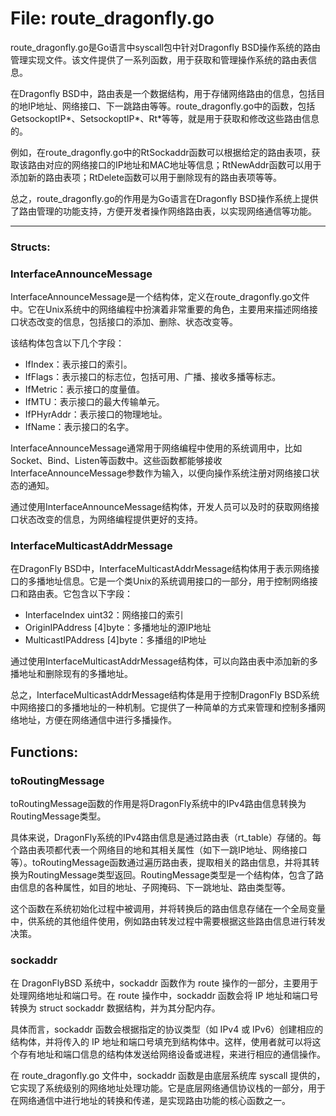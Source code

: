 # File: route_dragonfly.go

route_dragonfly.go是Go语言中syscall包中针对Dragonfly BSD操作系统的路由管理实现文件。该文件提供了一系列函数，用于获取和管理操作系统的路由表信息。

在Dragonfly BSD中，路由表是一个数据结构，用于存储网络路由的信息，包括目的地IP地址、网络接口、下一跳路由等等。route_dragonfly.go中的函数，包括GetsockoptIP*、SetsockoptIP*、Rt*等等，就是用于获取和修改这些路由信息的。

例如，在route_dragonfly.go中的RtSockaddr函数可以根据给定的路由表项，获取该路由对应的网络接口的IP地址和MAC地址等信息；RtNewAddr函数可以用于添加新的路由表项；RtDelete函数可以用于删除现有的路由表项等等。

总之，route_dragonfly.go的作用是为Go语言在Dragonfly BSD操作系统上提供了路由管理的功能支持，方便开发者操作网络路由表，以实现网络通信等功能。




---

### Structs:

### InterfaceAnnounceMessage

InterfaceAnnounceMessage是一个结构体，定义在route_dragonfly.go文件中。它在Unix系统中的网络编程中扮演着非常重要的角色，主要用来描述网络接口状态改变的信息，包括接口的添加、删除、状态改变等。

该结构体包含以下几个字段：

- IfIndex：表示接口的索引。
- IfFlags：表示接口的标志位，包括可用、广播、接收多播等标志。
- IfMetric：表示接口的度量值。
- IfMTU：表示接口的最大传输单元。
- IfPHyrAddr：表示接口的物理地址。
- IfName：表示接口的名字。

InterfaceAnnounceMessage通常用于网络编程中使用的系统调用中，比如Socket、Bind、Listen等函数中。这些函数都能够接收InterfaceAnnounceMessage参数作为输入，以便向操作系统注册对网络接口状态的通知。

通过使用InterfaceAnnounceMessage结构体，开发人员可以及时的获取网络接口状态改变的信息，为网络编程提供更好的支持。



### InterfaceMulticastAddrMessage

在DragonFly BSD中，InterfaceMulticastAddrMessage结构体用于表示网络接口的多播地址信息。它是一个类Unix的系统调用接口的一部分，用于控制网络接口和路由表。它包含以下字段：

- InterfaceIndex uint32：网络接口的索引
- OriginIPAddress [4]byte：多播地址的源IP地址
- MulticastIPAddress [4]byte：多播组的IP地址

通过使用InterfaceMulticastAddrMessage结构体，可以向路由表中添加新的多播地址和删除现有的多播地址。

总之，InterfaceMulticastAddrMessage结构体是用于控制DragonFly BSD系统中网络接口的多播地址的一种机制。它提供了一种简单的方式来管理和控制多播网络地址，方便在网络通信中进行多播操作。



## Functions:

### toRoutingMessage

toRoutingMessage函数的作用是将DragonFly系统中的IPv4路由信息转换为RoutingMessage类型。

具体来说，DragonFly系统的IPv4路由信息是通过路由表（rt_table）存储的。每个路由表项都代表一个网络目的地和其相关属性（如下一跳IP地址、网络接口等）。toRoutingMessage函数通过遍历路由表，提取相关的路由信息，并将其转换为RoutingMessage类型返回。RoutingMessage类型是一个结构体，包含了路由信息的各种属性，如目的地址、子网掩码、下一跳地址、路由类型等。

这个函数在系统初始化过程中被调用，并将转换后的路由信息存储在一个全局变量中，供系统的其他组件使用，例如路由转发过程中需要根据这些路由信息进行转发决策。



### sockaddr

在 DragonFlyBSD 系统中，sockaddr 函数作为 route 操作的一部分，主要用于处理网络地址和端口号。在 route 操作中，sockaddr 函数会将 IP 地址和端口号转换为 struct sockaddr 数据结构，并为其分配内存。

具体而言，sockaddr 函数会根据指定的协议类型（如 IPv4 或 IPv6）创建相应的结构体，并将传入的 IP 地址和端口号填充到结构体中。这样，使用者就可以将这个存有地址和端口信息的结构体发送给网络设备或进程，来进行相应的通信操作。

在 route_dragonfly.go 文件中，sockaddr 函数是由底层系统库 syscall 提供的，它实现了系统级别的网络地址处理功能。它是底层网络通信协议栈的一部分，用于在网络通信中进行地址的转换和传递，是实现路由功能的核心函数之一。



